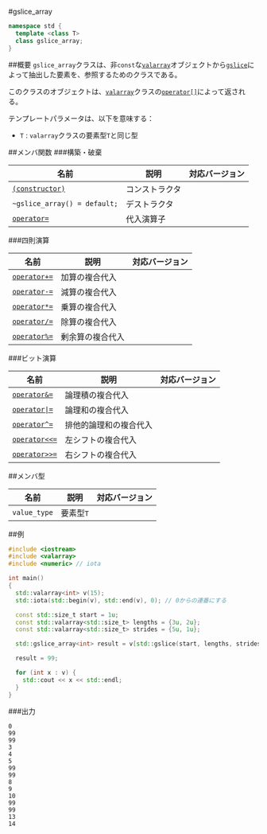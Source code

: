 #gslice_array
```cpp
namespace std {
  template <class T>
  class gslice_array;
}
```

##概要
`gslice_array`クラスは、非`const`な[`valarray`](./valarray.md)オブジェクトから[`gslice`](./slice.md)によって抽出した要素を、参照するためのクラスである。

このクラスのオブジェクトは、[`valarray`](./valarray.md)クラスの[`operator[]`](./valarray/op_at.md)によって返される。


テンプレートパラメータは、以下を意味する：

- `T` : `valarray`クラスの要素型`T`と同じ型


##メンバ関数
###構築・破棄

| 名前 | 説明 | 対応バージョン |
|-------------------------------------------------|----------------|----------------|
| [`(constructor)`](./gslice_array/gslice_array.md) | コンストラクタ | |
| `~gslice_array() = default;`                     | デストラクタ   | |
| [`operator=`](./gslice_array/op_assign.md)       | 代入演算子     | |


###四則演算

| 名前 | 説明 | 対応バージョン |
|-----------------------------------------------------|------------------|-------|
| [`operator+=`](./gslice_array/op_plus_assign.md)     | 加算の複合代入   | |
| [`operator-=`](./gslice_array/op_minus_assign.md)    | 減算の複合代入   | |
| [`operator*=`](./gslice_array/op_multiply_assign.md) | 乗算の複合代入   | |
| [`operator/=`](./gslice_array/op_divide_assign.md)   | 除算の複合代入   | |
| [`operator%=`](./gslice_array/op_modulo_assign.md)   | 剰余算の複合代入 | |


###ビット演算

| 名前 | 説明 | 対応バージョン |
|---------------------------------------------------------------|------------------------|-------|
| [`operator&=`](./gslice_array/op_and_assign.md)                | 論理積の複合代入       | |
| [<code>operator&#x7C;=</code>](./gslice_array/op_or_assign.md) | 論理和の複合代入       | |
| [`operator^=`](./gslice_array/op_xor_assign.md)                | 排他的論理和の複合代入 | |
| [`operator<<=`](./gslice_array/op_left_shift_assign.md)        | 左シフトの複合代入     | |
| [`operator>>=`](./gslice_array/op_right_shift_assign.md)       | 右シフトの複合代入     | |


##メンバ型

| 名前         | 説明      | 対応バージョン |
|--------------|-----------|----------------|
| `value_type` | 要素型`T` | |


##例
```cpp
#include <iostream>
#include <valarray>
#include <numeric> // iota

int main()
{
  std::valarray<int> v(15);
  std::iota(std::begin(v), std::end(v), 0); // 0からの連番にする

  const std::size_t start = 1u;
  const std::valarray<std::size_t> lengths = {3u, 2u};
  const std::valarray<std::size_t> strides = {5u, 1u};

  std::gslice_array<int> result = v[std::gslice(start, lengths, strides)];

  result = 99;

  for (int x : v) {
    std::cout << x << std::endl;
  }
}
```

###出力
```
0
99
99
3
4
5
99
99
8
9
10
99
99
13
14
```


